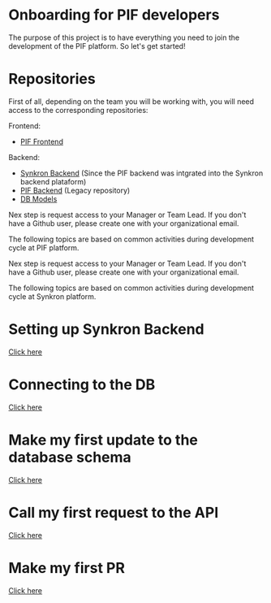 # Onboarding for PIF developers

The purpose of this project is to have everything you need to join the development of the PIF platform. So let's get started!

# Repositories

First of all, depending on the team you will be working with, you will need access to the corresponding repositories:

Frontend:

- [PIF Frontend](https://github.com/KsquareTools/pif-frontend)

Backend:

- [Synkron Backend](https://github.com/Ksquare-University/kportal-back) (Since the PIF backend was intgrated into the Synkron backend plataform)
- [PIF Backend](https://github.com/Ksquare-University/kportal-back) (Legacy repository)
- [DB Models](https://github.com/KsquareTools/ksquare-ecosystem-commons)

Nex step is request access to your Manager or Team Lead. If you don't have a Github user, please create one with your organizational email.

The following topics are based on common activities during development cycle at PIF platform.

Nex step is request access to your Manager or Team Lead.
If you don't have a Github user, please create one with your organizational email.

The following topics are based on common activities during development cycle at Synkron platform.

# Setting up Synkron Backend

[Click here](synkron-backend)

# Connecting to the DB

[Click here](db-connection)

# Make my first update to the database schema

[Click here](db-migrations)

# Call my first request to the API

[Click here](api-request)

# Make my first PR

[Click here](pull-request)
